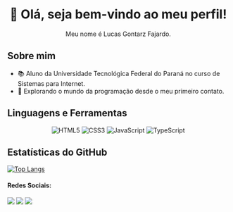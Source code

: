 <!-- Header Section -->
<h1 align="center">👋 Olá, seja bem-vindo ao meu perfil!</h1>
<p align="center">Meu nome é Lucas Gontarz Fajardo.</p>

<!-- About Me Section -->
## Sobre mim
- 📚 Aluno da Universidade Tecnológica Federal do Paraná no curso de Sistemas para Internet.
- 🌱 Explorando o mundo da programação desde o meu primeiro contato.

<!-- Languages and Tools Section -->
## Linguagens e Ferramentas
<p align="center">
  <img src="https://img.shields.io/badge/HTML5-E34F26?logo=html5&logoColor=white&style=flat-square" alt="HTML5">
  <img src="https://img.shields.io/badge/CSS3-1572B6?logo=css3&logoColor=white&style=flat-square" alt="CSS3">
  <img src="https://img.shields.io/badge/JavaScript-F7DF1E?logo=javascript&logoColor=black&style=flat-square" alt="JavaScript">
  <img src="https://img.shields.io/badge/TypeScript-3178C6?logo=typescript&logoColor=white&style=flat-square" alt="TypeScript">
  <!-- Add more shields for other languages and tools -->
</p>

<!-- GitHub Stats Section -->
## Estatísticas do GitHub
[![Top Langs](https://github-readme-stats.vercel.app/api/top-langs/?username=lucasgfaj&layout=compact&theme=radical)](https://github.com/anuraghazra/github-readme-stats)

<!-- Redes Sociais Section -->
#### Redes Sociais: 
<a href="https://www.instagram.com/lucasgfaj/" target="_blank"><img src="https://img.shields.io/badge/-Instagram-%23E4405F?style=for-the-badge&logo=instagram&logoColor=white" target="_blank"></a> 
<a href="https://www.linkedin.com/in/lucas-fajardo-612550249/" target="_blank"><img src="https://img.shields.io/badge/-linkedin-blue?style=for-the-badge&logo=linkedin&logoColor=white" target="_blank"></a> 
<a href = "mailto:lucasgfajardo09@gmail.com" target="_blank"><img src="https://img.shields.io/badge/-Gmail-red?style=for-the-badge&logo=gmail&logoColor=white" target="_blank"></a>
